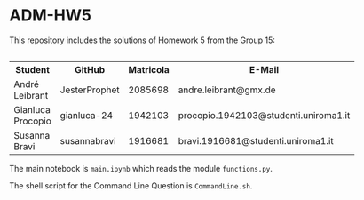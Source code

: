 # ADM-HW5

This repository includes the solutions of Homework 5 from the Group 15:

<div style="float: left;">
    <table>
        <tr>
            <th>Student</th>
            <th>GitHub</th>
            <th>Matricola</th>
            <th>E-Mail</th>
        </tr>
        <tr>
            <td>André Leibrant</td>
            <td>JesterProphet</td>
            <td>2085698</td>
            <td>andre.leibrant@gmx.de</td>
        </tr>
        <tr>
            <td>Gianluca Procopio</td>
            <td>gianluca-24</td>
            <td>1942103</td>
            <td>procopio.1942103@studenti.uniroma1.it</td>
        </tr>
        <tr>
            <td>Susanna Bravi</td>
            <td>susannabravi</td>
            <td>1916681</td>
            <td>bravi.1916681@studenti.uniroma1.it</td>
        </tr>
    </table>
</div>

The main notebook is `main.ipynb` which reads the module `functions.py`.

The shell script for the Command Line Question is `CommandLine.sh`.
